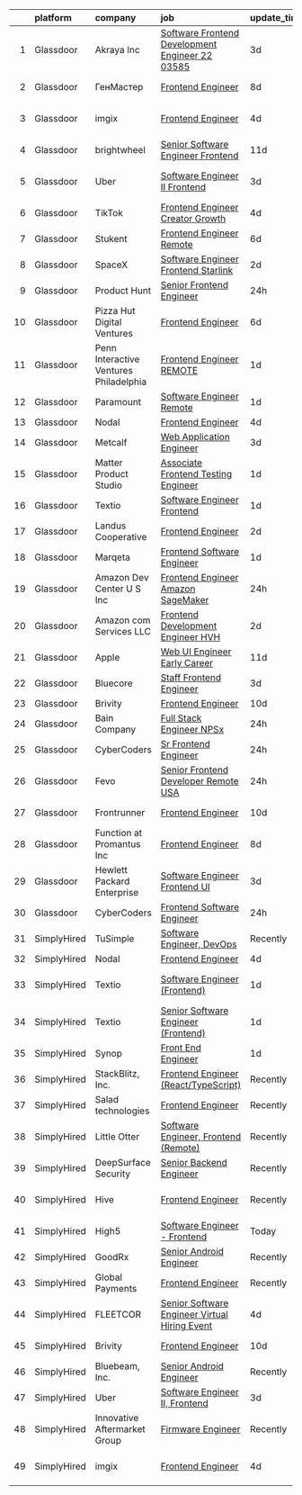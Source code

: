 

|    | platform    | company                                  | job                                                                                                                                                                                                                                                                                                                                                                                                                                                                                                                                                                                                                                                                                                                                                                                                                                                                                                                                                                                                                                                                                                                                                                                                                                                                                                                                                                                  | update_time   | location                |
|---:|:------------|:-----------------------------------------|:-------------------------------------------------------------------------------------------------------------------------------------------------------------------------------------------------------------------------------------------------------------------------------------------------------------------------------------------------------------------------------------------------------------------------------------------------------------------------------------------------------------------------------------------------------------------------------------------------------------------------------------------------------------------------------------------------------------------------------------------------------------------------------------------------------------------------------------------------------------------------------------------------------------------------------------------------------------------------------------------------------------------------------------------------------------------------------------------------------------------------------------------------------------------------------------------------------------------------------------------------------------------------------------------------------------------------------------------------------------------------------------|:--------------|:------------------------|
|  1 | Glassdoor   | Akraya Inc                               | [Software Frontend Development Engineer   22 03585](https://www.glassdoor.com/partner/jobListing.htm?pos=129&ao=1136043&s=58&guid=0000018175990730a6de524295cf16ff&src=GD_JOB_AD&t=SR&vt=w&cs=1_59d91973&cb=1655535372422&jobListingId=1007940008393&jrtk=3-0-1g5qpi1qkkf24801-1g5qpi1r3is3r800-0accb5268478d805-)                                                                                                                                                                                                                                                                                                                                                                                                                                                                                                                                                                                                                                                                                                                                                                                                                                                                                                                                                                                                                                                                   | 3d            | Seattle, WA             |
|  2 | Glassdoor   | ГенМастер                                | [Frontend Engineer](https://www.glassdoor.com/partner/jobListing.htm?pos=126&ao=1136043&s=58&guid=0000018175990730a6de524295cf16ff&src=GD_JOB_AD&t=SR&vt=w&cs=1_415ea99f&cb=1655535372421&jobListingId=1007928009395&jrtk=3-0-1g5qpi1qkkf24801-1g5qpi1r3is3r800-378f4aba51417289-)                                                                                                                                                                                                                                                                                                                                                                                                                                                                                                                                                                                                                                                                                                                                                                                                                                                                                                                                                                                                                                                                                                   | 8d            | Redwood City, CA        |
|  3 | Glassdoor   | imgix                                    | [Frontend Engineer](https://www.glassdoor.com/partner/jobListing.htm?pos=125&ao=1136043&s=58&guid=0000018175990730a6de524295cf16ff&src=GD_JOB_AD&t=SR&vt=w&ea=1&cs=1_aaa7e6dd&cb=1655535372421&jobListingId=1007935394759&jrtk=3-0-1g5qpi1qkkf24801-1g5qpi1r3is3r800-3cbb0eaebe09bfd8-)                                                                                                                                                                                                                                                                                                                                                                                                                                                                                                                                                                                                                                                                                                                                                                                                                                                                                                                                                                                                                                                                                              | 4d            | San Francisco, CA       |
|  4 | Glassdoor   | brightwheel                              | [Senior Software Engineer  Frontend](https://www.glassdoor.com/partner/jobListing.htm?pos=121&ao=1136043&s=58&guid=0000018175990730a6de524295cf16ff&src=GD_JOB_AD&t=SR&vt=w&ea=1&cs=1_0bf1fe16&cb=1655535372421&jobListingId=1007922522233&jrtk=3-0-1g5qpi1qkkf24801-1g5qpi1r3is3r800-8d02e08b49d32f89-)                                                                                                                                                                                                                                                                                                                                                                                                                                                                                                                                                                                                                                                                                                                                                                                                                                                                                                                                                                                                                                                                             | 11d           | Remote                  |
|  5 | Glassdoor   | Uber                                     | [Software Engineer II  Frontend](https://www.glassdoor.com/partner/jobListing.htm?pos=102&ao=1110586&s=58&guid=0000018175990730a6de524295cf16ff&src=GD_JOB_AD&t=SR&vt=w&cs=1_db7a55b7&cb=1655535372416&jobListingId=1007940607018&cpc=1160948BCBA38B5B&jrtk=3-0-1g5qpi1qkkf24801-1g5qpi1r3is3r800-237ec297b1d1e460--6NYlbfkN0AVIi8UxprrPGU7QPohOxOOpynq0pcPnEidcD-eE3H2Sjj4_Pku15tMmP7NP-uADjozYRs8XLkjeusyvzLW6ZweeCZXVWQghI3IYw1sI5NL0lvI-KkFO_LOXteU-aDbC1fJC7PJQKa0EMtqsdkiC7x318UACE_USPiEEdn5hbL5bZR1frNK1Er1rAX5NsYembaDMCPLv4nwf4ZMdj4BLMaaIoZLc1E6P-_Tc3Jya4VTouF1Ivm5sGmiueALxX4x1ElSXqUWrkCydWaGXiN4eVwwi7jRPiyusc8TyUtLPIxTYpDRqRxIcqMKB_FyHpuLOz39N5zpjN6x-X_KKhwfOqXRRr9Ch7snzTXtStB1G5UD7HvkNczu1qdI3xvooCWAjSRaxAw1bapGS2kdPAZ-fQULLcVJfXLmo87YFLdtINM5Ggh02jlZGwrBSk0Y7N2GBbXNWxvu40T-zF5u_-mMTx1J6VfVocJNicnG27jnV3UbjJ9ogR9_eSpUXcxFmJyiXuX4pjjxn3ENvbnuxFqPN68ddVEO-ca5W1SQhSb_3zm_7vnr4CLL7bWfbkaQSuWb5Rdq4HYZFwWYT-E7yaUmbzZUj8ui28OO1DN-f_eXXKuEfjPGV1W_i67TWfKi7M5lAp5KJf5NJHVjhC-KvYdgdh_9S8n3MSHuZ46D7bPsHhT4WzRsJQD0jjFdYrCbfIgHXJgCwRacuxl4Trq9yWXW1gWSCTlJMtxjbVz0j2UyvYnP6yrckUNRZqKqFGmAzYHvbH1TbQ-gFbPywgqLGKKPGi3dni1H6uhOVT6zP_JuRyxsQlo523wgTaojw_0A-z7fKaeygsyWJHXQyK3O8d1AdxvFdAclcRXuqPuT83-oELd7iEM9Du6Clvfvu8JpnJ2lxUolaELhDrh8W4T6MM8Q_9yMuwzOwMOqwOcL0uqW6J4Vk25QAuELNLDW617Blge6QFFpXfIo4FROSZqXKOBX-nMbBF2it0k3sugdwjWWvBv_EKxAyKSNpSdL) | 3d            | San Francisco, CA       |
|  6 | Glassdoor   | TikTok                                   | [Frontend Engineer  Creator Growth](https://www.glassdoor.com/partner/jobListing.htm?pos=109&ao=1136043&s=58&guid=0000018175990730a6de524295cf16ff&src=GD_JOB_AD&t=SR&vt=w&cs=1_5f12734a&cb=1655535372417&jobListingId=1007935311996&jrtk=3-0-1g5qpi1qkkf24801-1g5qpi1r3is3r800-be6beac9e8f76265-)                                                                                                                                                                                                                                                                                                                                                                                                                                                                                                                                                                                                                                                                                                                                                                                                                                                                                                                                                                                                                                                                                   | 4d            | Mountain View, CA       |
|  7 | Glassdoor   | Stukent                                  | [Frontend Engineer   Remote](https://www.glassdoor.com/partner/jobListing.htm?pos=112&ao=1136043&s=58&guid=0000018175990730a6de524295cf16ff&src=GD_JOB_AD&t=SR&vt=w&ea=1&cs=1_f540f0ff&cb=1655535372417&jobListingId=1007932913841&jrtk=3-0-1g5qpi1qkkf24801-1g5qpi1r3is3r800-d7b2214341efff7a-)                                                                                                                                                                                                                                                                                                                                                                                                                                                                                                                                                                                                                                                                                                                                                                                                                                                                                                                                                                                                                                                                                     | 6d            | Idaho Falls, ID         |
|  8 | Glassdoor   | SpaceX                                   | [Software Engineer  Frontend  Starlink ](https://www.glassdoor.com/partner/jobListing.htm?pos=117&ao=1136043&s=58&guid=0000018175990730a6de524295cf16ff&src=GD_JOB_AD&t=SR&vt=w&cs=1_71c64133&cb=1655535372420&jobListingId=1007942796719&jrtk=3-0-1g5qpi1qkkf24801-1g5qpi1r3is3r800-5259e637f3af8ec6-)                                                                                                                                                                                                                                                                                                                                                                                                                                                                                                                                                                                                                                                                                                                                                                                                                                                                                                                                                                                                                                                                              | 2d            | Redmond, WA             |
|  9 | Glassdoor   | Product Hunt                             | [Senior Frontend Engineer](https://www.glassdoor.com/partner/jobListing.htm?pos=101&ao=1110586&s=58&guid=0000018175990730a6de524295cf16ff&src=GD_JOB_AD&t=SR&vt=w&ea=1&cs=1_a576c8ba&cb=1655535372416&jobListingId=1007947329605&cpc=C3517E2410EFB392&jrtk=3-0-1g5qpi1qkkf24801-1g5qpi1r3is3r800-8136aefaea2520ff--6NYlbfkN0A67EbyqQZ2m7633xFuWhEzGHB4JWu7JYf7ZqKJexKnqwkHDCuIAQHC5GSCUEEW_O4W2Fj5X8aAm8BG-tEN4OmxqKzmWsU_zySLMAdMbvosejPWFlvc6JqTjmQ6AZRYm94UsJX27MyE1lsV0TQZ3Wi9la2vWyIEFmqOAhpWC8JfuND9kKn-TRsQEZOJYO1ineO9mi9a5M7TiytQwOuwaGvA7s8onFuukv2SdDIqhigvjFADdo2UzdGt6bXdCsXXS6v1l74ljWtG34za0X3cvCOad6yq9TLa_lxlwjCR0VJdIQ0PcM-FbJpebOZeJX6GbaTrscbcNUW1if7A8Tx9JSntvfwdSypy6xIZeyI2Az4Z-m_fvHWEohhn0P_L8FEkcjJJ1hf0rD5DBnl_NKWPenOnOGCsfdlnTlQF9NWMomrNuHPWiA71wKVceOhDoTzJfojGGX-aLNjNv2okFxEob18O3RjiVhWm00HXt237hGpOXK0lwcWCvD9agEiWXOU2ecFDS0g9YSERzw%3D%3D)                                                                                                                                                                                                                                                                                                                                                                                                                                                                                                      | 24h           | Remote                  |
| 10 | Glassdoor   | Pizza Hut Digital Ventures               | [Frontend Engineer](https://www.glassdoor.com/partner/jobListing.htm?pos=110&ao=1136043&s=58&guid=0000018175990730a6de524295cf16ff&src=GD_JOB_AD&t=SR&vt=w&ea=1&cs=1_9d516ae5&cb=1655535372417&jobListingId=1007933226793&jrtk=3-0-1g5qpi1qkkf24801-1g5qpi1r3is3r800-4110809d7a051b5a-)                                                                                                                                                                                                                                                                                                                                                                                                                                                                                                                                                                                                                                                                                                                                                                                                                                                                                                                                                                                                                                                                                              | 6d            | Plano, TX               |
| 11 | Glassdoor   | Penn Interactive Ventures   Philadelphia | [Frontend Engineer   REMOTE](https://www.glassdoor.com/partner/jobListing.htm?pos=122&ao=1136043&s=58&guid=0000018175990730a6de524295cf16ff&src=GD_JOB_AD&t=SR&vt=w&cs=1_849757ad&cb=1655535372421&jobListingId=1007944207790&jrtk=3-0-1g5qpi1qkkf24801-1g5qpi1r3is3r800-8ec9b29b22e2e97d-)                                                                                                                                                                                                                                                                                                                                                                                                                                                                                                                                                                                                                                                                                                                                                                                                                                                                                                                                                                                                                                                                                          | 1d            | Philadelphia, PA        |
| 12 | Glassdoor   | Paramount                                | [Software Engineer  Remote ](https://www.glassdoor.com/partner/jobListing.htm?pos=106&ao=1136043&s=58&guid=0000018175990730a6de524295cf16ff&src=GD_JOB_AD&t=SR&vt=w&cs=1_78ca636c&cb=1655535372417&jobListingId=1007944916064&jrtk=3-0-1g5qpi1qkkf24801-1g5qpi1r3is3r800-2445752c3bbd468d-)                                                                                                                                                                                                                                                                                                                                                                                                                                                                                                                                                                                                                                                                                                                                                                                                                                                                                                                                                                                                                                                                                          | 1d            | New York, NY            |
| 13 | Glassdoor   | Nodal                                    | [Frontend Engineer](https://www.glassdoor.com/partner/jobListing.htm?pos=108&ao=1136043&s=58&guid=0000018175990730a6de524295cf16ff&src=GD_JOB_AD&t=SR&vt=w&ea=1&cs=1_da839a68&cb=1655535372417&jobListingId=1007937602592&jrtk=3-0-1g5qpi1qkkf24801-1g5qpi1r3is3r800-1d4671184e4df87b-)                                                                                                                                                                                                                                                                                                                                                                                                                                                                                                                                                                                                                                                                                                                                                                                                                                                                                                                                                                                                                                                                                              | 4d            | Remote                  |
| 14 | Glassdoor   | Metcalf                                  | [Web Application Engineer](https://www.glassdoor.com/partner/jobListing.htm?pos=130&ao=1136043&s=58&guid=0000018175990730a6de524295cf16ff&src=GD_JOB_AD&t=SR&vt=w&ea=1&cs=1_87a8d2a8&cb=1655535372422&jobListingId=1007940719534&jrtk=3-0-1g5qpi1qkkf24801-1g5qpi1r3is3r800-6e19aa95eb25c905-)                                                                                                                                                                                                                                                                                                                                                                                                                                                                                                                                                                                                                                                                                                                                                                                                                                                                                                                                                                                                                                                                                       | 3d            | Remote                  |
| 15 | Glassdoor   | Matter Product Studio                    | [Associate Frontend Testing Engineer](https://www.glassdoor.com/partner/jobListing.htm?pos=120&ao=1136043&s=58&guid=0000018175990730a6de524295cf16ff&src=GD_JOB_AD&t=SR&vt=w&ea=1&cs=1_e0169de6&cb=1655535372421&jobListingId=1007945120549&jrtk=3-0-1g5qpi1qkkf24801-1g5qpi1r3is3r800-97c1c63c0ea3ae2d-)                                                                                                                                                                                                                                                                                                                                                                                                                                                                                                                                                                                                                                                                                                                                                                                                                                                                                                                                                                                                                                                                            | 1d            | Chicago, IL             |
| 16 | Glassdoor   | Textio                                   | [Software Engineer  Frontend ](https://www.glassdoor.com/partner/jobListing.htm?pos=124&ao=1136043&s=58&guid=0000018175990730a6de524295cf16ff&src=GD_JOB_AD&t=SR&vt=w&cs=1_59df2ad0&cb=1655535372421&jobListingId=1007946100959&jrtk=3-0-1g5qpi1qkkf24801-1g5qpi1r3is3r800-f2aeb52f438a3446-)                                                                                                                                                                                                                                                                                                                                                                                                                                                                                                                                                                                                                                                                                                                                                                                                                                                                                                                                                                                                                                                                                        | 1d            | Seattle, WA             |
| 17 | Glassdoor   | Landus Cooperative                       | [Frontend Engineer](https://www.glassdoor.com/partner/jobListing.htm?pos=127&ao=1136043&s=58&guid=0000018175990730a6de524295cf16ff&src=GD_JOB_AD&t=SR&vt=w&ea=1&cs=1_0e424532&cb=1655535372422&jobListingId=1007941762008&jrtk=3-0-1g5qpi1qkkf24801-1g5qpi1r3is3r800-53f1562050aa825e-)                                                                                                                                                                                                                                                                                                                                                                                                                                                                                                                                                                                                                                                                                                                                                                                                                                                                                                                                                                                                                                                                                              | 2d            | Des Moines, IA          |
| 18 | Glassdoor   | Marqeta                                  | [Frontend Software Engineer](https://www.glassdoor.com/partner/jobListing.htm?pos=113&ao=1136043&s=58&guid=0000018175990730a6de524295cf16ff&src=GD_JOB_AD&t=SR&vt=w&ea=1&cs=1_77481520&cb=1655535372417&jobListingId=1007945282026&jrtk=3-0-1g5qpi1qkkf24801-1g5qpi1r3is3r800-d4a34290c49086dc-)                                                                                                                                                                                                                                                                                                                                                                                                                                                                                                                                                                                                                                                                                                                                                                                                                                                                                                                                                                                                                                                                                     | 1d            | Austin, TX              |
| 19 | Glassdoor   | Amazon Dev Center U S   Inc              | [Frontend Engineer  Amazon SageMaker](https://www.glassdoor.com/partner/jobListing.htm?pos=114&ao=1136043&s=58&guid=0000018175990730a6de524295cf16ff&src=GD_JOB_AD&t=SR&vt=w&cs=1_bcfa2355&cb=1655535372417&jobListingId=1007948000795&jrtk=3-0-1g5qpi1qkkf24801-1g5qpi1r3is3r800-6ed342d04038b7e4-)                                                                                                                                                                                                                                                                                                                                                                                                                                                                                                                                                                                                                                                                                                                                                                                                                                                                                                                                                                                                                                                                                 | 24h           | East Palo Alto, CA      |
| 20 | Glassdoor   | Amazon com Services LLC                  | [Frontend Development Engineer  HVH](https://www.glassdoor.com/partner/jobListing.htm?pos=118&ao=1136043&s=58&guid=0000018175990730a6de524295cf16ff&src=GD_JOB_AD&t=SR&vt=w&cs=1_0d68d34c&cb=1655535372420&jobListingId=1007941996519&jrtk=3-0-1g5qpi1qkkf24801-1g5qpi1r3is3r800-aff9beedd24a7e69-)                                                                                                                                                                                                                                                                                                                                                                                                                                                                                                                                                                                                                                                                                                                                                                                                                                                                                                                                                                                                                                                                                  | 2d            | Seattle, WA             |
| 21 | Glassdoor   | Apple                                    | [Web UI Engineer  Early Career ](https://www.glassdoor.com/partner/jobListing.htm?pos=103&ao=1110586&s=58&guid=0000018175990730a6de524295cf16ff&src=GD_JOB_AD&t=SR&vt=w&cs=1_3d215898&cb=1655535372416&jobListingId=1007920183698&cpc=2CAED5C921A5F994&jrtk=3-0-1g5qpi1qkkf24801-1g5qpi1r3is3r800-84b34aa49abac586--6NYlbfkN0BvKrLyj5gPmtZO9T8euul8TCxuuKNOtzRJOomxnwSEodTz2Bc-sPZlADHp0xxmf8VEua5gx5degNjhGWHjsXjMZLc8jelF-jjcxDjKAs2veg3r3u9lY1zdCfM0m1DtvvFOpZLNt5WW1rssifDdYkG0Iiw_QofCUWGPV-dUpfYId6P1vNm0pg6tPnptrib8-YYZrLgY9RMF5if_4xD2gZuGvPcnsXoY5aa2c9z0srwTWfgHB_WAso1tSQdkstXAd4LNmXfIdIv2mZETE3ui1jynAx884nGGjxLCD5v9cB0OJ3FZ1TngNnBAtSbLEkn-XHlNfm0pmavTwm0XvUVbb36KGAkU3niMPO1erxHMA1KF2asVSvS8w3k2yaXM7EtGubkhhHEJHZs80NIshj9xwqDP-7L3GACPSZSKMAleBYW7rm9Sk8zJYdp5bG3l3zf_pmbDN4eXSI3Pn5-3H1vGEocMBe2L1R-h75d58-0XtP0tuIzYGVKta32hNd2QQRcm9JZCwuURQ88wM2ji0CNflHleQeBGtmxxUoaryD8pbjxdft7Zrbw9_S0zndBKhCT2tcm0hQSo8r5BnASWVkZ-WW1tXh62MwE4f3pr7hhaQs4n2G836Sz3vaFDMioMf69sMpPkbjfj_bzY8o_t-7oVC7UrTjkZfnm-JE0AJ3_HJbwZSMmfaKmbTnzpkciAr7aV36keFz50v5s_RhHeD_pGv-itJdMpXPUExWMBMPb4zMGIPcALXpdw4H6QeJPyKg2gU6GxtxPyjG6FgX0eoT5iukZLQLQO6lWxnXVtQDC_nAP9qzFy4pnrmknn666gPURq7KbQ6Ukb5JwSY3MTrIYG-1BIJ2C-GLIOgpfjAZo-lDRzibk4rB3YBqiFyzBD2mGnXLTtKLyP67Wh7gYXK3caqLseJZGZUPxcYEIIW1h2JUJYFuXePt8ukGHpHWMIZSy44QCBoA9dKcM9Bg%3D%3D)                                     | 11d           | Austin, TX              |
| 22 | Glassdoor   | Bluecore                                 | [Staff Frontend Engineer](https://www.glassdoor.com/partner/jobListing.htm?pos=123&ao=1136043&s=58&guid=0000018175990730a6de524295cf16ff&src=GD_JOB_AD&t=SR&vt=w&cs=1_56ca9753&cb=1655535372421&jobListingId=1007939786832&jrtk=3-0-1g5qpi1qkkf24801-1g5qpi1r3is3r800-b4db525e07006d38-)                                                                                                                                                                                                                                                                                                                                                                                                                                                                                                                                                                                                                                                                                                                                                                                                                                                                                                                                                                                                                                                                                             | 3d            | Remote                  |
| 23 | Glassdoor   | Brivity                                  | [Frontend Engineer](https://www.glassdoor.com/partner/jobListing.htm?pos=119&ao=1136043&s=58&guid=0000018175990730a6de524295cf16ff&src=GD_JOB_AD&t=SR&vt=w&ea=1&cs=1_b26de2aa&cb=1655535372420&jobListingId=1007923544274&jrtk=3-0-1g5qpi1qkkf24801-1g5qpi1r3is3r800-7ad10760c5cac025-)                                                                                                                                                                                                                                                                                                                                                                                                                                                                                                                                                                                                                                                                                                                                                                                                                                                                                                                                                                                                                                                                                              | 10d           | Remote                  |
| 24 | Glassdoor   | Bain   Company                           | [Full Stack Engineer  NPSx](https://www.glassdoor.com/partner/jobListing.htm?pos=115&ao=1136043&s=58&guid=0000018175990730a6de524295cf16ff&src=GD_JOB_AD&t=SR&vt=w&cs=1_d2147d83&cb=1655535372417&jobListingId=1007947454402&jrtk=3-0-1g5qpi1qkkf24801-1g5qpi1r3is3r800-13d9f4b2c9e7d741-)                                                                                                                                                                                                                                                                                                                                                                                                                                                                                                                                                                                                                                                                                                                                                                                                                                                                                                                                                                                                                                                                                           | 24h           | New York, NY            |
| 25 | Glassdoor   | CyberCoders                              | [Sr  Frontend Engineer](https://www.glassdoor.com/partner/jobListing.htm?pos=105&ao=1110586&s=58&guid=0000018175990730a6de524295cf16ff&src=GD_JOB_AD&t=SR&vt=w&cs=1_e4a86656&cb=1655535372417&jobListingId=1007947272222&cpc=AC285F3A3ECA6BB0&jrtk=3-0-1g5qpi1qkkf24801-1g5qpi1r3is3r800-093cae9d2bfe01ff--6NYlbfkN0CpFJQzrgRR8WqXWK1qKKEqALWJw739KlKqr2H-MSI4eoBlI4EFrmor2FYZMP3muM1wdx6A6dm3Jbyo7nbJrOI-BfA3aXaNaXuOHeCTLC7nK6t8Z0A34_M0VhxWzk2ATrDHroY-wuU0tBsl_G00iE9rFtVrLa6WAcTc36D6YgJU6VC1lOsojJWna1LsfZDQ371rtHC8iaCqx5Kfu5Tfb6KO9b1R7IoUFdI5WFtWTWlDOzYj7vsDP0EHhLuaF7dZKHC8wTNkEaF1HkOOz9LMICuWyM4nPRCw6ZQVRVAYJvD3902gQ_jLwFqM-AbzbSrca4zU_-za7Som_Yukb4MxvJHy9mQPxiMcCyFA-954w2Ae6bGg4ICanQxw9i3cVPekzNguqQtzWjEKpxa2s_0FOEMfuznFTS3aJw48XcZUlYsk0mTzR01PMhI_wgmU4I_PJ8X4a9XHr1lmLLbx14EKJwparF9yXp_WcLZkj4WvNCwupATEzh0891qBYs8UdjMw6IpQysd-gvBc7kg8qDdvZJ7ZDa6NFI3reHAaVo9uwuixtdZ5t5W8FsWiLka-Pita0k-xUXxZEe5_SQq-gkcal_JfsVW2wA1r4r0v_5ltSdbu3jLLwhIZ0e6fymTasY-vG70uQ_j-MGg705myvrkrHKQj7yVwl8iNMrMfw4ze5RuJysVneMcBDT7yJIwRzXBD1fx9cWinj3tLCNQQ9K0Bj1ZnK0GeYQ9pyTxSh_11PiUv7wJ0qWUzdYzS5JbNti1lAfSLIRXrxYoSUWWZHpAvBiFSD0I-NJ9QIMTTyutkd99gfq_hWo-wsqpc9ta6Z9MJeOhzvmMSWW1SHPU3ds2WTWtuK5GAPZ-AYO29836wxGYP8fYXN1M_c7D5rkjt9aoBWd1W1iQHFGFklJElpbcXhmEwBuIzWKi4TWFEEJULZqP_K8I9dgbKcZkQj0a57p-3ONT_N4P4CQQp_1g4cSvI--vFmirIe91kumFVdM4iwI0wsA%3D%3D)              | 24h           | San Mateo, CA           |
| 26 | Glassdoor   | Fevo                                     | [Senior Frontend Developer  Remote   USA ](https://www.glassdoor.com/partner/jobListing.htm?pos=111&ao=1136043&s=58&guid=0000018175990730a6de524295cf16ff&src=GD_JOB_AD&t=SR&vt=w&cs=1_3015afbe&cb=1655535372417&jobListingId=1007947332249&jrtk=3-0-1g5qpi1qkkf24801-1g5qpi1r3is3r800-abf26c03e7038fee-)                                                                                                                                                                                                                                                                                                                                                                                                                                                                                                                                                                                                                                                                                                                                                                                                                                                                                                                                                                                                                                                                            | 24h           | New York, NY            |
| 27 | Glassdoor   | Frontrunner                              | [Frontend Engineer](https://www.glassdoor.com/partner/jobListing.htm?pos=116&ao=1136043&s=58&guid=0000018175990730a6de524295cf16ff&src=GD_JOB_AD&t=SR&vt=w&ea=1&cs=1_e520b00c&cb=1655535372420&jobListingId=1007923935431&jrtk=3-0-1g5qpi1qkkf24801-1g5qpi1r3is3r800-cb7e86fec3e32a97-)                                                                                                                                                                                                                                                                                                                                                                                                                                                                                                                                                                                                                                                                                                                                                                                                                                                                                                                                                                                                                                                                                              | 10d           | New York, NY            |
| 28 | Glassdoor   | Function at Promantus Inc                | [Frontend Engineer](https://www.glassdoor.com/partner/jobListing.htm?pos=107&ao=1136043&s=58&guid=0000018175990730a6de524295cf16ff&src=GD_JOB_AD&t=SR&vt=w&ea=1&cs=1_64cc1522&cb=1655535372417&jobListingId=1007929168657&jrtk=3-0-1g5qpi1qkkf24801-1g5qpi1r3is3r800-da4af2e8156c6d8d-)                                                                                                                                                                                                                                                                                                                                                                                                                                                                                                                                                                                                                                                                                                                                                                                                                                                                                                                                                                                                                                                                                              | 8d            | Remote                  |
| 29 | Glassdoor   | Hewlett Packard Enterprise               | [Software Engineer   Frontend UI](https://www.glassdoor.com/partner/jobListing.htm?pos=128&ao=1136043&s=58&guid=0000018175990730a6de524295cf16ff&src=GD_JOB_AD&t=SR&vt=w&cs=1_3ded7802&cb=1655535372422&jobListingId=1007939977707&jrtk=3-0-1g5qpi1qkkf24801-1g5qpi1r3is3r800-157a2a2cc1759b8c-)                                                                                                                                                                                                                                                                                                                                                                                                                                                                                                                                                                                                                                                                                                                                                                                                                                                                                                                                                                                                                                                                                     | 3d            | San Jose, CA            |
| 30 | Glassdoor   | CyberCoders                              | [Frontend Software Engineer](https://www.glassdoor.com/partner/jobListing.htm?pos=104&ao=1110586&s=58&guid=0000018175990730a6de524295cf16ff&src=GD_JOB_AD&t=SR&vt=w&cs=1_3201d951&cb=1655535372416&jobListingId=1007947272556&cpc=FD1C1DA32C38CFA7&jrtk=3-0-1g5qpi1qkkf24801-1g5qpi1r3is3r800-a65ccc32b73ca3f7--6NYlbfkN0CpFJQzrgRR8WqXWK1qKKEqALWJw739KlKqr2H-MSI4eoBlI4EFrmor2FYZMP3muM1wdx6A6dm3Jbce1GCLLcFcQIhe1ODT0M4O6jvKOHUgIEp5hInCEk7O_48_3xW_rSmvBkKS4XJ4aCPltoQk6qUojMZyYWon2alzwImGXZc-iIhLfodptG84Y2-3OfR39Mb2MxeI-8Q2u9gW-96CCaxZ2rsG7dPT0x8syBdel4ASVyskGbdPYJW4ni9rYasAXe7VXG_3vyjw6dx1TlzXhccTtuZrcFRaBDkC75OJR8vceAMmiTX_3tFcnPeZkr5YkVPARyZGrw-hMHYayzH3r4yN3ElZ7tlt5XvimLYUJ4A-CqgnJYLnqzY6NtWGmZikHOJ2-PRYrrUhBsIEYAU5cNRg9KojsDnmgBaWCMSZr9mrbQsvS3sg9S-8YZ5dh0wAdWKZBRpGMqLXMTilua2QRRDovBItyMqUx74Ur40Tb1kyDo2K7OnnHqoAsn7ItivmdnPAxUVAei3Pp74HOL6WPIQIhC0W2GJpFlOmFMqXQMRmGDfhQJfOAG7SeMT4VJRVZuZeAOL7pnksulqpB92npyx73iUa2O9mJ0svEKGVeGZDYgW0XrtmVUQWvaDLa8X2u6mvforZ8IuwykFWrvmi8rcOtm7oofOjYLY50zo_jJlfApoDYKMTrgqdgfnv4KLkeGa7aoKsz2JU7vs_kv6_yr0S7DoJV-P5gxA9WCwEwDjj-WiH1eW03umuYFMmOb_WHNxVRikvDuwTX4497xK5rCrd9tJauFK3L9gpxuLVD8_7yDw383_2Ht3Q60axn0XJihx3fiG-Xmn0IaXBvc7yrk5HmPEFgVaS5g9PHCk9UaQ8M970NYlkpg3R1ffVRrduYlB6xVSfi8Kjg0vTy7vSJFxmKm1nBl7gbCnQdQHvQmMu3L2ZjToTTx5MXyiADqNyRDGWMutEc14aUFF4rv203lGawvpHOrECVu6Zd9MOig7qWA%3D%3D)         | 24h           | Los Angeles, CA         |
| 31 | SimplyHired | TuSimple                                 | [Software Engineer, DevOps](https://www.simplyhired.com/job/9o1SWyyTRjaVspxi03F6FpfnBccvWu_rPtrW7IMa2PzgDV0wF2BRAw?q=frontend+engineer)                                                                                                                                                                                                                                                                                                                                                                                                                                                                                                                                                                                                                                                                                                                                                                                                                                                                                                                                                                                                                                                                                                                                                                                                                                              | Recently      | San Diego, CA           |
| 32 | SimplyHired | Nodal                                    | [Frontend Engineer](https://www.simplyhired.com/job/75ry-Eu0nSZpKMRgg41Z0_gvK2rV-hQ2xCKkRD2dfeeva-gc--Hn4w?q=frontend+engineer)                                                                                                                                                                                                                                                                                                                                                                                                                                                                                                                                                                                                                                                                                                                                                                                                                                                                                                                                                                                                                                                                                                                                                                                                                                                      | 4d            | Remote                  |
| 33 | SimplyHired | Textio                                   | [Software Engineer (Frontend)](https://www.simplyhired.com/job/olF12c8KY_HyoNuQDDrV4lnztKf8XdKaaK3mLEgGCMNnZaXcM4VgZw?q=frontend+engineer)                                                                                                                                                                                                                                                                                                                                                                                                                                                                                                                                                                                                                                                                                                                                                                                                                                                                                                                                                                                                                                                                                                                                                                                                                                           | 1d            | Seattle, WA +1 location |
| 34 | SimplyHired | Textio                                   | [Senior Software Engineer (Frontend)](https://www.simplyhired.com/job/PgJjIHVc5zPYhRJ4BUH6q4n09gX3GCU0EbCUuaTshcv_a_uc0_t8uA?q=frontend+engineer)                                                                                                                                                                                                                                                                                                                                                                                                                                                                                                                                                                                                                                                                                                                                                                                                                                                                                                                                                                                                                                                                                                                                                                                                                                    | 1d            | Seattle, WA +1 location |
| 35 | SimplyHired | Synop                                    | [Front End Engineer](https://www.simplyhired.com/job/_uiKXtBk2plBGgRegJZ0UC82cvmZrWi6wobzLPCVO1NnMlV2hpvB3Q?q=frontend+engineer)                                                                                                                                                                                                                                                                                                                                                                                                                                                                                                                                                                                                                                                                                                                                                                                                                                                                                                                                                                                                                                                                                                                                                                                                                                                     | 1d            | Remote                  |
| 36 | SimplyHired | StackBlitz, Inc.                         | [Frontend Engineer (React/TypeScript)](https://www.simplyhired.com/job/PHTAD8l1d1wY_qyZtZh2ELDAb-VRZyw7yxuMwctqWk8il2EG0-AbmQ?q=frontend+engineer)                                                                                                                                                                                                                                                                                                                                                                                                                                                                                                                                                                                                                                                                                                                                                                                                                                                                                                                                                                                                                                                                                                                                                                                                                                   | Recently      | Remote                  |
| 37 | SimplyHired | Salad technologies                       | [Frontend Engineer](https://www.simplyhired.com/job/8oQq9VTohRJi9SCbpm2FWUNWPdQ1OQ_eu89dURUcl5KQYk4dXwMS2g?q=frontend+engineer)                                                                                                                                                                                                                                                                                                                                                                                                                                                                                                                                                                                                                                                                                                                                                                                                                                                                                                                                                                                                                                                                                                                                                                                                                                                      | Recently      | Remote                  |
| 38 | SimplyHired | Little Otter                             | [Software Engineer, Frontend (Remote)](https://www.simplyhired.com/job/M4LFP04owlCiaRf-NSu91g5SIsPMeJkItGkmz1Q7zyjLae-TX9n1IQ?q=frontend+engineer)                                                                                                                                                                                                                                                                                                                                                                                                                                                                                                                                                                                                                                                                                                                                                                                                                                                                                                                                                                                                                                                                                                                                                                                                                                   | Recently      | Seattle, WA             |
| 39 | SimplyHired | DeepSurface Security                     | [Senior Backend Engineer](https://www.simplyhired.com/job/ltjyAeVscAMaf6FAOoPuI0XWNuQ9DHAoF02jXetfp2nnLO26f8OKfw?q=frontend+engineer)                                                                                                                                                                                                                                                                                                                                                                                                                                                                                                                                                                                                                                                                                                                                                                                                                                                                                                                                                                                                                                                                                                                                                                                                                                                | Recently      | Portland, OR            |
| 40 | SimplyHired | Hive                                     | [Frontend Engineer](https://www.simplyhired.com/job/Z0uQXgDtBsJzT7qA8bdMOK_ei2f0iKETfVVTssi_i1uf-ac2AZpY5w?q=frontend+engineer)                                                                                                                                                                                                                                                                                                                                                                                                                                                                                                                                                                                                                                                                                                                                                                                                                                                                                                                                                                                                                                                                                                                                                                                                                                                      | Recently      | Seattle, WA +1 location |
| 41 | SimplyHired | High5                                    | [Software Engineer - Frontend](https://www.simplyhired.com/job/utJ16WbaBJtTZS4Iw-Yaz4xoLaPYli6Hb1gV1-vTWajUoVkyp-gv7A?q=frontend+engineer)                                                                                                                                                                                                                                                                                                                                                                                                                                                                                                                                                                                                                                                                                                                                                                                                                                                                                                                                                                                                                                                                                                                                                                                                                                           | Today         | United States           |
| 42 | SimplyHired | GoodRx                                   | [Senior Android Engineer](https://www.simplyhired.com/job/Od8pm1aDEOjbYJ-Mmy_5HQzrUL2FOAXdaCE1efWjOjp8UZCpcZMBGg?q=frontend+engineer)                                                                                                                                                                                                                                                                                                                                                                                                                                                                                                                                                                                                                                                                                                                                                                                                                                                                                                                                                                                                                                                                                                                                                                                                                                                | Recently      | Santa Monica, CA        |
| 43 | SimplyHired | Global Payments                          | [Frontend Engineer](https://www.simplyhired.com/job/SkQBdoi70nj0qGWZfKdJkpyE0Ni8bdo49rrfMIyP-EBEykHHC25Tjg?q=frontend+engineer)                                                                                                                                                                                                                                                                                                                                                                                                                                                                                                                                                                                                                                                                                                                                                                                                                                                                                                                                                                                                                                                                                                                                                                                                                                                      | Recently      | Alpharetta, GA          |
| 44 | SimplyHired | FLEETCOR                                 | [Senior Software Engineer Virtual Hiring Event](https://www.simplyhired.com/job/k5aVo-5b8Jm1MlxJTx7di0xfNVm7ACG7_io4naY5ryND93vxT9VUqA?q=frontend+engineer)                                                                                                                                                                                                                                                                                                                                                                                                                                                                                                                                                                                                                                                                                                                                                                                                                                                                                                                                                                                                                                                                                                                                                                                                                          | 4d            | Atlanta, GA             |
| 45 | SimplyHired | Brivity                                  | [Frontend Engineer](https://www.simplyhired.com/job/V6HJHW_KtNbaPla66hqZQ5sk_puJ0m3ab5BboJ0ok9Mr0Vm_uIcJMA?q=frontend+engineer)                                                                                                                                                                                                                                                                                                                                                                                                                                                                                                                                                                                                                                                                                                                                                                                                                                                                                                                                                                                                                                                                                                                                                                                                                                                      | 10d           | Remote +1 location      |
| 46 | SimplyHired | Bluebeam, Inc.                           | [Senior Android Engineer](https://www.simplyhired.com/job/xJChIcymtiVXNZSc3ZQoZRxicUdBbX9jXXPtViLjv85lewCbbeqinQ?q=frontend+engineer)                                                                                                                                                                                                                                                                                                                                                                                                                                                                                                                                                                                                                                                                                                                                                                                                                                                                                                                                                                                                                                                                                                                                                                                                                                                | Recently      | Dallas, TX              |
| 47 | SimplyHired | Uber                                     | [Software Engineer II, Frontend](https://www.simplyhired.com/job/wStUTHRXNTUDn1IMiI6ivEkLYzngu7XEOdxu-RojHO5njLU0RykH1Q?q=frontend+engineer)                                                                                                                                                                                                                                                                                                                                                                                                                                                                                                                                                                                                                                                                                                                                                                                                                                                                                                                                                                                                                                                                                                                                                                                                                                         | 3d            | Sunnyvale, CA           |
| 48 | SimplyHired | Innovative Aftermarket Group             | [Firmware Engineer](https://www.simplyhired.com/job/BKXuKutHFzTtwaVpsAOWFkFUTbTHnGsR8e3WRqu0hq_Hi4ciidyJtQ?q=frontend+engineer)                                                                                                                                                                                                                                                                                                                                                                                                                                                                                                                                                                                                                                                                                                                                                                                                                                                                                                                                                                                                                                                                                                                                                                                                                                                      | Recently      | Chandler, AZ            |
| 49 | SimplyHired | imgix                                    | [Frontend Engineer](https://www.simplyhired.com/job/3B4-RH0JQbbWLaulScPLA3kvqP7BR53JcriJbpP9LZZFiMkgvqG4vg?q=frontend+engineer)                                                                                                                                                                                                                                                                                                                                                                                                                                                                                                                                                                                                                                                                                                                                                                                                                                                                                                                                                                                                                                                                                                                                                                                                                                                      | 4d            | San Francisco, CA       |